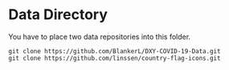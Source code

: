 # Data Directory
You have to place two data repositories into this folder. 

```
git clone https://github.com/BlankerL/DXY-COVID-19-Data.git
git clone https://github.com/linssen/country-flag-icons.git